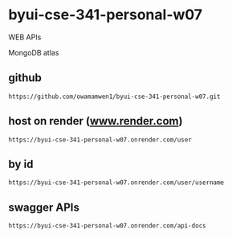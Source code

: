 # byui-cse-341-personal-w07

WEB APIs

MongoDB atlas

## github

```
https://github.com/owamamwen1/byui-cse-341-personal-w07.git
```

## host on render (www.render.com)

```
https://byui-cse-341-personal-w07.onrender.com/user
```

## by id

```
https://byui-cse-341-personal-w07.onrender.com/user/username
```

## swagger APIs

```
https://byui-cse-341-personal-w07.onrender.com/api-docs
```
